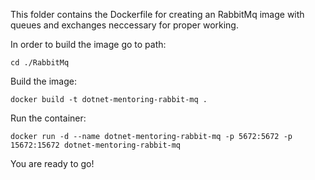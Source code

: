 This folder contains the Dockerfile for creating an RabbitMq image with queues and exchanges neccessary for proper working.

In order to build the image go to path:

`cd ./RabbitMq`

Build the image:

`docker build -t dotnet-mentoring-rabbit-mq .`

Run the container:

`docker run -d --name dotnet-mentoring-rabbit-mq -p 5672:5672 -p 15672:15672 dotnet-mentoring-rabbit-mq`

You are ready to go!